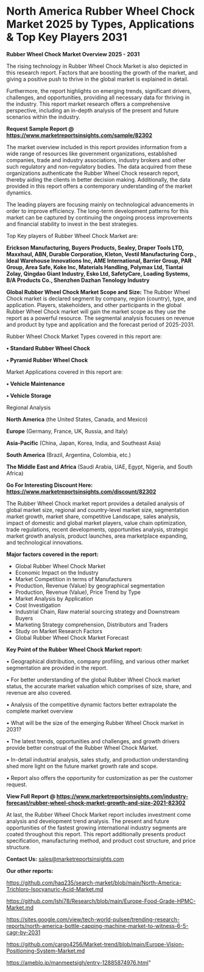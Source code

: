 # North America Rubber Wheel Chock Market 2025 by Types, Applications & Top Key Players 2031

<Strong> Rubber Wheel Chock Market Overview 2025 - 2031</strong>

The rising technology in Rubber Wheel Chock Market is also depicted in this research report. Factors that are boosting the growth of the market, and giving a positive push to thrive in the global market is explained in detail.

Furthermore, the report highlights on emerging trends, significant drivers, challenges, and opportunities, providing all necessary data for thriving in the industry. This report market research offers a comprehensive perspective, including an in-depth analysis of the present and future scenarios within the industry.

<strong>Request Sample Report @ <a href=https://www.marketreportsinsights.com/sample/82302>https://www.marketreportsinsights.com/sample/82302</a></strong>

The market overview included in this report provides information from a wide range of resources like government organizations, established companies, trade and industry associations, industry brokers and other such regulatory and non-regulatory bodies. The data acquired from these organizations authenticate the Rubber Wheel Chock research report, thereby aiding the clients in better decision making. Additionally, the data provided in this report offers a contemporary understanding of the market dynamics.

The leading players are focusing mainly on technological advancements in order to improve efficiency. The long-term development patterns for this market can be captured by continuing the ongoing process improvements and financial stability to invest in the best strategies.

Top Key players of Rubber Wheel Chock Market are:

<strong>Erickson Manufacturing, Buyers Products, Sealey, Draper Tools LTD, Maxxhaul, ABN, Durable Corporation, Kleton, Vestil Manufacturing Corp., Ideal Warehouse Innovations Inc, AME International, Barrier Group, PAR Group, Area Safe, Koke Inc, Materials Handling, Polymax Ltd, Tiantai Zolay, Qingdao Giant Industry, Esko Ltd, SafetyCare, Loading Systems, B/A Products Co., Shenzhen Dazhan Tenology Industry</strong>

<strong><b>Global Rubber Wheel Chock Market Scope and Size:</b></strong>
The Rubber Wheel Chock market is declared segment by company, region (country), type, and application. Players, stakeholders, and other participants in the global Rubber Wheel Chock market will gain the market scope as they use the report as a powerful resource. The segmental analysis focuses on revenue and product by type and application and the forecast period of 2025-2031.

Rubber Wheel Chock Market Types covered in this report are:

<strong>• Standard Rubber Wheel Chock

• Pyramid Rubber Wheel Chock</strong>

Market Applications covered in this report are:

<strong>• Vehicle Maintenance

• Vehicle Storage</strong> 

Regional Analysis

<strong>North America</strong> (the United States, Canada, and Mexico)

<strong>Europe</strong> (Germany, France, UK, Russia, and Italy)

<strong>Asia-Pacific</strong> (China, Japan, Korea, India, and Southeast Asia)

<strong>South America</strong> (Brazil, Argentina, Colombia, etc.)

<strong>The Middle East and Africa</strong> (Saudi Arabia, UAE, Egypt, Nigeria, and South Africa)

<strong>Go For Interesting Discount Here: <a href=https://www.marketreportsinsights.com/discount/82302>https://www.marketreportsinsights.com/discount/82302</a></strong>

The Rubber Wheel Chock market report provides a detailed analysis of global market size, regional and country-level market size, segmentation market growth, market share, competitive Landscape, sales analysis, impact of domestic and global market players, value chain optimization, trade regulations, recent developments, opportunities analysis, strategic market growth analysis, product launches, area marketplace expanding, and technological innovations.

<strong><b>Major factors covered in the report:</b></strong>
<ul>
  <li>Global Rubber Wheel Chock Market </li>
  <li>Economic Impact on the Industry</li>
  <li>Market Competition in terms of Manufacturers</li>
  <li>Production, Revenue (Value) by geographical segmentation</li>
  <li>Production, Revenue (Value), Price Trend by Type</li>
  <li>Market Analysis by Application</li>
  <li>Cost Investigation</li>
  <li>Industrial Chain, Raw material sourcing strategy and Downstream Buyers</li>
  <li>Marketing Strategy comprehension, Distributors and Traders</li>
  <li>Study on Market Research Factors</li>
  <li>Global Rubber Wheel Chock Market Forecast</li>
</ul>

<strong><b>Key Point of the Rubber Wheel Chock Market report:</b></strong>

• Geographical distribution, company profiling, and various other market segmentation are provided in the report.

• For better understanding of the global Rubber Wheel Chock market status, the accurate market valuation which comprises of size, share, and revenue are also covered.

• Analysis of the competitive dynamic factors better extrapolate the complete market overview

• What will be the size of the emerging Rubber Wheel Chock market in 2031?

• The latest trends, opportunities and challenges, and growth drivers provide better construal of the Rubber Wheel Chock Market.

• In-detail industrial analysis, sales study, and production understanding shed more light on the future market growth rate and scope.

• Report also offers the opportunity for customization as per the customer request.

<strong><b>View Full Report @ <a href=https://www.marketreportsinsights.com/industry-forecast/rubber-wheel-chock-market-growth-and-size-2021-82302>https://www.marketreportsinsights.com/industry-forecast/rubber-wheel-chock-market-growth-and-size-2021-82302</a></b></strong>


At last, the Rubber Wheel Chock Market report includes investment come analysis and development trend analysis. The present and future opportunities of the fastest growing international industry segments are coated throughout this report. This report additionally presents product specification, manufacturing method, and product cost structure, and price structure.

<strong>Contact Us:</strong>
sales@marketreportsinsights.com

<strong>Our other reports:</strong>

<a href=https://github.com/haq235/search-market/blob/main/North-America-Trichloro-Isocyanuric-Acid-Market.md>https://github.com/haq235/search-market/blob/main/North-America-Trichloro-Isocyanuric-Acid-Market.md</a>

<a href=https://github.com/Ishi78/Research/blob/main/Europe-Food-Grade-HPMC-Market.md>https://github.com/Ishi78/Research/blob/main/Europe-Food-Grade-HPMC-Market.md</a>

<a href=https://sites.google.com/view/tech-world-pulsee/trending-research-reports/north-america-bottle-capping-machine-market-to-witness-6-5-cagr-by-2031>https://sites.google.com/view/tech-world-pulsee/trending-research-reports/north-america-bottle-capping-machine-market-to-witness-6-5-cagr-by-2031</a>

<a href=https://github.com/cargo4256/Market-trend/blob/main/Europe-Vision-Positioning-System-Market.md>https://github.com/cargo4256/Market-trend/blob/main/Europe-Vision-Positioning-System-Market.md</a>

<a href=https://ameblo.jp/manmeetsigh/entry-12885874976.html>https://ameblo.jp/manmeetsigh/entry-12885874976.html</a>"
